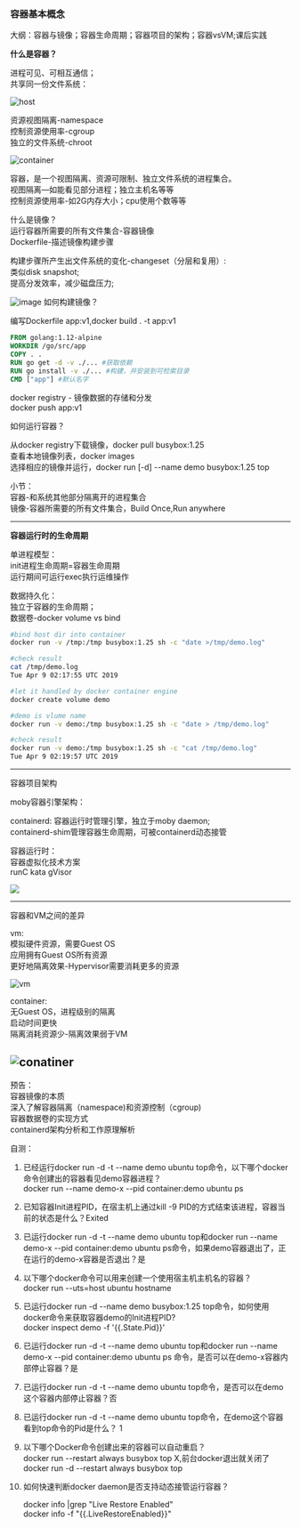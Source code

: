 ### 容器基本概念

大纲：容器与镜像；容器生命周期；容器项目的架构；容器vsVM;课后实践  


**什么是容器？**  


进程可见、可相互通信；  
共享同一份文件系统：   

![host](../../images/20190820-host.png)

资源视图隔离-namespace  
控制资源使用率-cgroup  
独立的文件系统-chroot  

![container](../../images/20190820-container0.png)

容器，是一个视图隔离、资源可限制、独立文件系统的进程集合。  
视图隔离—如能看见部分进程；独立主机名等等  
控制资源使用率-如2G内存大小；cpu使用个数等等  


什么是镜像？  
运行容器所需要的所有文件集合-容器镜像   
Dockerfile-描述镜像构建步骤  

构建步骤所产生出文件系统的变化-changeset（分层和复用）:  
类似disk snapshot;  
提高分发效率，减少磁盘压力;  

![image](../../images/20190820-docker-image.png)
如何构建镜像？  

编写Dockerfile app:v1,docker build . -t app:v1
```Dockerfile
FROM golang:1.12-alpine
WORKDIR /go/src/app
COPY . .
RUN go get -d -v ./... #获取依赖
RUN go install -v ./... #构建，并安装到可检索目录
CMD ["app"] #默认名字
```

docker registry - 镜像数据的存储和分发  
docker push app:v1


如何运行容器？  

从docker registry下载镜像，docker pull busybox:1.25  
查看本地镜像列表，docker images  
选择相应的镜像并运行，docker run [-d] --name demo busybox:1.25 top  


小节：  
容器-和系统其他部分隔离开的进程集合  
镜像-容器所需要的所有文件集合，Build Once,Run anywhere  

---
**容器运行时的生命周期**

单进程模型：   
init进程生命周期=容器生命周期  
运行期间可运行exec执行运维操作  

数据持久化：  
独立于容器的生命周期；  
数据卷-docker volume vs bind   



```bash
#bind host dir into container
docker run -v /tmp:/tmp busybox:1.25 sh -c "date >/tmp/demo.log"

#check result
cat /tmp/demo.log 
Tue Apr 9 02:17:55 UTC 2019  

#let it handled by docker container engine  
docker create volume demo 

#demo is vlume name
docker run -v demo:/tmp busybox:1.25 sh -c "date > /tmp/demo.log"  

#check result
docker run -v demo:/tmp busybox:1.25 sh -c "cat /tmp/demo.log"
Tue Apr 9 02:19:57 UTC 2019
```

---
容器项目架构

moby容器引擎架构：  


containerd:
容器运行时管理引擎，独立于moby daemon;   
containerd-shim管理容器生命周期，可被containerd动态接管  


容器运行时：  
容器虚拟化技术方案  
runC kata gVisor 


![](../../images/20190820-moby.png)

---

容器和VM之间的差异

vm:  
模拟硬件资源，需要Guest OS  
应用拥有Guest OS所有资源  
更好地隔离效果-Hypervisor需要消耗更多的资源  

![vm](../../images/20190820-vm.png)

container:   
无Guest OS，进程级别的隔离  
启动时间更快  
隔离消耗资源少-隔离效果弱于VM

![conatiner](../../images/20190820-container.png)
---
预告：  
容器镜像的本质  
深入了解容器隔离（namespace)和资源控制（cgroup)  
容器数据卷的实现方式  
containerd架构分析和工作原理解析  


自测：  

1. 已经运行docker run -d -t --name demo ubuntu top命令，以下哪个docker命令创建出的容器看见demo容器进程？  
docker run --name demo-x --pid container:demo ubuntu ps  

2. 已知容器Init进程PID，在宿主机上通过kill -9 PID的方式结束该进程，容器当前的状态是什么？Exited

3. 已运行docker run -d -t --name demo ubuntu top和docker run --name demo-x --pid container:demo ubuntu ps命令，如果demo容器退出了，正在运行的demo-x容器是否退出？是  

4. 以下哪个docker命令可以用来创建一个使用宿主机主机名的容器？  
docker run --uts=host ubuntu hostname  

5. 已运行docker run -d --name demo busybox:1.25 top命令，如何使用docker命令来获取容器demo的Init进程PID?  
docker inspect demo -f '{{.State.Pid}}'  

6. 已运行docker run -d -t --name demo ubuntu top和docker run --name demo-x --pid container:demo ubuntu ps 命令，是否可以在demo-x容器内部停止容器？是  

7. 已运行docker run -d -t --name demo ubuntu top命令，是否可以在demo这个容器内部停止容器？否 

8. 已运行docker run -d -t --name demo ubuntu top命令，在demo这个容器看到top命令的Pid是什么？ 1

9. 以下哪个Docker命令创建出来的容器可以自动重启？  
docker run --restart always busybox top X,前台docker退出就关闭了  
docker run -d --restart always busybox top  

10. 如何快速判断docker daemon是否支持动态接管运行容器？  

    docker info |grep "Live Restore Enabled"  
    docker info -f "{{.LiveRestoreEnabled}}"